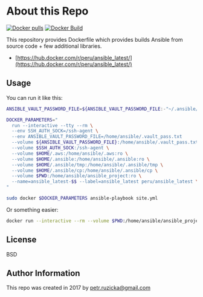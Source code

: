 # About this Repo

[![Docker pulls](https://img.shields.io/docker/pulls/peru/ansible_latest.svg)](https://hub.docker.com/r/peru/ansible_latest/)
[![Docker Build](https://img.shields.io/docker/automated/peru/ansible_latest.svg)](https://hub.docker.com/r/peru/ansible_latest/)

This repository provides Dockerfile which provides builds Ansible from source code + few additional libraries.

* [https://hub.docker.com/r/peru/ansible_latest/](https://hub.docker.com/r/peru/ansible_latest/)

## Usage

You can run it like this:

```bash
ANSIBLE_VAULT_PASSWORD_FILE=${ANSIBLE_VAULT_PASSWORD_FILE:-"~/.ansible/vault.password"}

DOCKER_PARAMETERS="
  run --interactive --tty --rm \
  --env SSH_AUTH_SOCK=/ssh-agent \
  --env ANSIBLE_VAULT_PASSWORD_FILE=/home/ansible/.vault_pass.txt
  --volume ${ANSIBLE_VAULT_PASSWORD_FILE}:/home/ansible/.vault_pass.txt:ro \
  --volume $SSH_AUTH_SOCK:/ssh-agent \
  --volume $HOME/.aws:/home/ansible/.aws:ro \
  --volume $HOME/.ansible:/home/ansible/.ansible:ro \
  --volume $HOME/.ansible/tmp:/home/ansible/.ansible/tmp \
  --volume $HOME/.ansible/cp:/home/ansible/.ansible/cp \
  --volume $PWD:/home/ansible/ansible_project:ro \
  --name=ansible_latest-$$ --label=ansible_latest peru/ansible_latest \
"

sudo docker $DOCKER_PARAMETERS ansible-playbook site.yml
```

Or something easier:

```bash
docker run --interactive --rm --volume $PWD:/home/ansible/ansible_project:ro peru/ansible_latest ansible-playbook --version
```

## License

BSD

## Author Information

This repo was created in 2017 by <petr.ruzicka@gmail.com>
